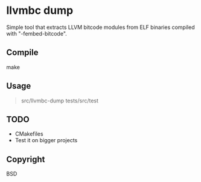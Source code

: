 # llvmbc dump

Simple tool that extracts LLVM bitcode modules from ELF binaries compiled with "-fembed-bitcode".

## Compile

make

## Usage

> src/llvmbc-dump tests/src/test

## TODO

* CMakefiles
* Test it on bigger projects

## Copyright

BSD
